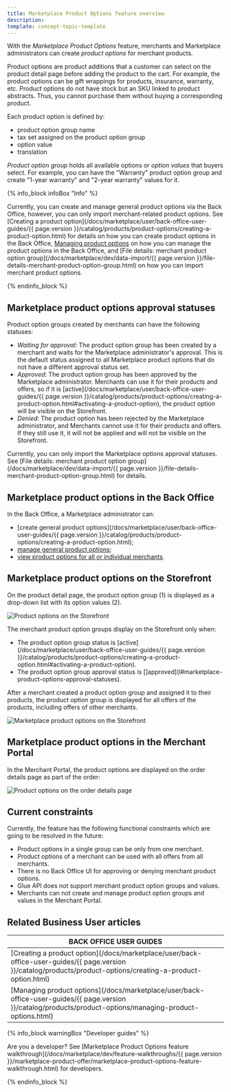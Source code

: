```yaml
---
title: Marketplace Product Options feature overview
description: 
template: concept-topic-template
---
```


With the *Marketplace Product Options* feature, merchants and Marketplace administrators can create *product options* for merchant products.

Product options are product additions that a customer can select on the product detail page before adding the product to the cart. For example, the product options can be gift wrappings for products, insurance, warranty, etc. Product options do not have stock but an SKU linked to product abstracts. Thus, you cannot purchase them without buying a corresponding product.

Each product option is defined by:

* product option group name
* tax set assigned on the product option group
* option value
* translation

*Product option group* holds all available options or *option values* that buyers select. For example, you can have the "Warranty" product option group and create "1-year warranty" and "2-year warranty" values for it.

{% info_block infoBox "Info" %}

Currently, you can create and manage general product options via the Back Office, however, you can only import merchant-related product options. See [Creating a product option](/docs/marketplace/user/back-office-user-guides/{{ page.version }}/catalog/products/product-options/creating-a-product-option.html) for details on how you can create product options in the Back Office, [Managing product options](/docs/marketplace/user/back-office-user-guides/202106.0/catalog/products/product-options/managing-product-options.html) on how you can manage the product options in the Back Office, and [File details: merchant product option group](/docs/marketplace/dev/data-import/{{ page.version }}/file-details-merchant-product-option-group.html) on how you can import merchant product options.

{% endinfo_block %}

## Marketplace product options approval statuses

Product option groups created by merchants can have the following statuses:

* *Waiting for approval*: The product option group has been created by a merchant and waits for the Marketplace administrator's approval. This is the default status assigned to all Marketplace product options that do not have a different approval status set.
* *Approved*: The product option group has been approved by the Marketplace administrator. Merchants can use it for their products and offers, so if it is [active](/docs/marketplace/user/back-office-user-guides/{{ page.version }}/catalog/products/product-options/creating-a-product-option.html#activating-a-product-option), the product option will be visible on the Storefront.
* *Denied*: The product option has been rejected by the Marketplace administrator, and Merchants cannot use it for their products and offers. If they still use it, it will not be applied and will not be visible on the Storefront.

Currently, you can only import the Marketplace options approval statuses. See [File details: merchant product option group](/docs/marketplace/dev/data-import/{{ page.version }}/file-details-merchant-product-option-group.html) for details.

## Marketplace product options in the Back Office
In the Back Office, a Marketplace administrator can:
* [create general product options](/docs/marketplace/user/back-office-user-guides/{{ page.version }}/catalog/products/product-options/creating-a-product-option.html);
* [manage general product options](/docs/marketplace/user/back-office-user-guides/202106.0/catalog/products/product-options/managing-product-options.html);
* [view product options for all or individual merchants](/docs/marketplace/user/back-office-user-guides/202106.0/catalog/products/product-options/managing-product-options.html#filtering-product-options-by-merchants).

## Marketplace product options on the Storefront

On the product detail page, the product option group (1) is displayed as a drop-down list with its option values (2). 

![Product options on the Storefront](https://spryker.s3.eu-central-1.amazonaws.com/docs/Marketplace/user+guides/Features/Marketplace+product+options/product-options-on-the-storefront.png)

The merchant product option groups display on the Storefront only when: 
* The product option group status is [active](/docs/marketplace/user/back-office-user-guides/{{ page.version }}/catalog/products/product-options/creating-a-product-option.html#activating-a-product-option).
* The product option group approval status is []approved](l#marketplace-product-options-approval-statuses).

After a merchant created a product option group and assigned it to their products, the product option group is displayed for all offers of the products, including offers of other merchants.

![Marketplace product options on the Storefront](https://spryker.s3.eu-central-1.amazonaws.com/docs/Marketplace/user+guides/Features/Marketplace+product+options/merchant-prodcut-options-on-the-storefront.png)

## Marketplace product options in the Merchant Portal

In the Merchant Portal, the product options are displayed on the order details page as part of the order:

<img class="width-100" ALT="Product options on the order details page" SRC="https://spryker.s3.eu-central-1.amazonaws.com/docs/Marketplace/user+guides/Features/Marketplace+product+options/product-options-in-the-merchant-portal.png"/>

## Current constraints

Currently, the feature has the following functional constraints which are going to be resolved in the future:

* Product options in a single group can be only from one merchant.
* Product options of a merchant can be used with all offers from all merchants.
* There is no Back Office UI for approving or denying merchant product options.
* Glue API does not support merchant product option groups and values.
* Merchants can not create and manage product option groups and values in the Merchant Portal.

## Related Business User articles

|BACK OFFICE USER GUIDES |
|---------|
| [Creating a product option](/docs/marketplace/user/back-office-user-guides/{{ page.version }}/catalog/products/product-options/creating-a-product-option.html)  
| [Managing product options](/docs/marketplace/user/back-office-user-guides/{{ page.version }}/catalog/products/product-options/managing-product-options.html)|

{% info_block warningBox "Developer guides" %}

Are you a developer? See [Marketplace Product Options feature walkthrough](/docs/marketplace/dev/feature-walkthroughs/{{ page.version }}/marketplace-product-offer/marketplace-product-options-feature-walkthrough.html) for developers.

{% endinfo_block %}
